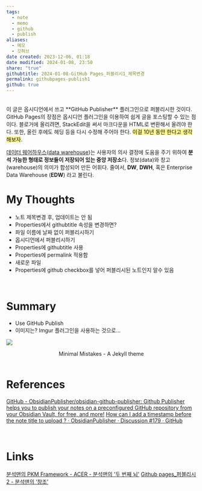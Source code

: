 ```yaml
---
tags:
  - note
  - memo
  - github
  - publish
aliases:
  - 메모
  - 깃허브
date created: 2023-12-06, 01:18
date modified: 2024-01-08, 23:50
share: "true"
githubtitle: 2024-01-08-GitHub Pages_퍼블리시1_제목변경
permalink: githubpages-publish1
github: true
---
```



<br>
이 글은 옵시디언에서 쓰고 **GitHub Publisher** 플러그인으로 퍼블리시한 것이다. GitHub Pages의 장점은 옵시디언 플러그인을 이용하여 쉽게 글을 포스팅할 수 있는 점이다. 블로거에 올리려면, StackEdit을 써서 마크다운을 HTML로 변환해서 올려야 한다.
또한, 올린 후에도 헤딩 등을 다시 수정해 주어야 한다. <span style="background:#fff88f">이걸 10년 동안 한다고 생각해보자</span>.

[데이터 웨어하우스](https://ko.wikipedia.org/wiki/%EB%8D%B0%EC%9D%B4%ED%84%B0_%EC%9B%A8%EC%96%B4%ED%95%98%EC%9A%B0%EC%8A%A4)([data warehouse](https://en.wikipedia.org/wiki/Data_warehouse))는 사용자의 의사 결정에 도움을 주기 위하여 **분석 가능한 형태로 정보들이 저장되어 있는 중앙 저장소**다. 정보(data)와 창고(warehouse)의 의미가 합성되어 만든 어휘다. 줄여서, **DW**, **DWH**, 혹은 Enterprise Data Warehouse (**EDW**) 라고 불린다.
<br>

# My Thoughts 
- 노트 제목변경 후, 업데이트는 안 됨
- Properties에서 githubtitle 속성을 변경하면? 
- 파일 이름에 날짜 없이 퍼블리시하기
- 옵시디언에서 퍼블리시하기
- Properties에 githubtitle 사용
- Properties에 permalink 적용함
- 새로운 파일
- Properties에 github checkbox를 넣어 퍼블리시된 노트인지 알수 있음

<br>

# Summary
- Use GitHub Publish
- 이미지는? Imgur 플러그인을 사용하는 것으로…

![](https://i.imgur.com/jrAN6Mn.png)
<center>Minimal Mistakes - A Jekyll theme</center>

<br>

# References
[GitHub - ObsidianPublisher/obsidian-github-publisher: Github Publisher helps you to publish your notes on a preconfigured GitHub repository from your Obsidian Vault, for free, and more!](https://github.com/ObsidianPublisher/obsidian-github-publisher)
[How can I add a timestamp before the note title to upload ? · ObsidianPublisher · Discussion #179 · GitHub](https://github.com/orgs/ObsidianPublisher/discussions/179)

<br>

# Links
[분석맨의 PKM Framework - ACER - 분석맨의 '두 번째 뇌'](https://secondbrain.analysisman.com/Atlas/1_WRITE/1_Publish/%EB%B6%84%EC%84%9D%EB%A7%A8%EC%9D%98+PKM+Framework+-+ACER) 
[Github pages\_퍼블리시2 - 분석맨의 ‘창조’](https://create.analysisman.com/GitHub-Pages_%ED%8D%BC%EB%B8%94%EB%A6%AC%EC%8B%9C2/)
<br>

